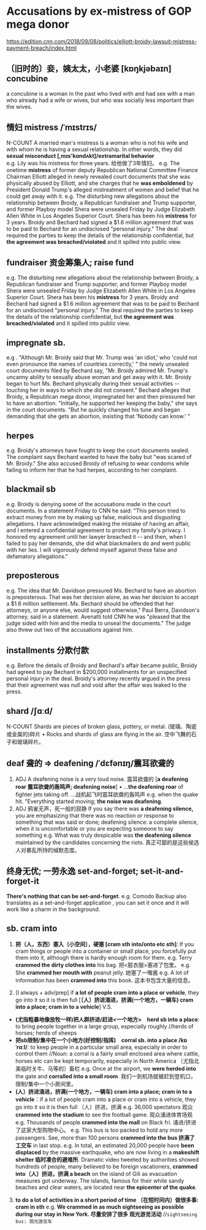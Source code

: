 
# Accusations by ex-mistress of GOP mega donor
https://edition.cnn.com/2018/09/08/politics/elliott-broidy-lawsuit-mistress-payment-breach/index.html

## 〔旧时的〕妾，姨太太，小老婆 [kɒŋkjəbaɪn] concubine
a concubine is a woman in the past who lived with and had sex with a man who already had a wife or wives, but who was socially less important than the wives.

## 情妇 mistress /ˈmɪstrɪs/   
N-COUNT A married man's mistress is a woman who is not his wife and with whom he is having a sexual relationship. In other words, they did **sexual misconduct [,mɪs'kɑndʌkt]/extramarital behavior**  
e.g. Lily was his mistress for three years. 给他做了3年情妇。
e.g. The onetime **mistress** of former deputy Republican National Committee Finance Chairman Elliott alleged in newly revealed court documents that she was physically abused by Elliott, and she charges that he **was emboldened** by President Donald Trump's alleged mistreatment of women and belief that he could get away with it.
e.g. The disturbing new allegations about the relationship between Broidy, a Republican fundraiser and Trump supporter, and former Playboy model Shera were unsealed Friday by Judge Elizabeth Allen White in Los Angeles Superior Court. Shera has been his **mistress** for 3 years. Broidy and Bechard had signed a $1.6 million agreement that was to be paid to Bechard for an undisclosed "personal injury." The deal required the parties to keep the details of the relationship confidential, but **the agreement was breached/violated** and it spilled into public view.

## fundraiser 资金筹集人;  raise fund
e.g. The disturbing new allegations about the relationship between Broidy, a Republican fundraiser and Trump supporter, and former Playboy model Shera were unsealed Friday by Judge Elizabeth Allen White in Los Angeles Superior Court. Shera has been his **mistress** for 3 years. Broidy and Bechard had signed a $1.6 million agreement that was to be paid to Bechard for an undisclosed "personal injury." The deal required the parties to keep the details of the relationship confidential, but **the agreement was breached/violated** and it spilled into public view.

## impregnate sb.
e.g .
"Although Mr. Broidy said that Mr. Trump was 'an idiot,' who 'could not even pronounce the names of countries correctly,' " the newly unsealed court documents filed by Bechard say, "Mr. Broidy admired Mr. Trump's uncanny ability to sexually abuse woman and get away with it. Mr. Broidy began to hurt Ms. Bechard physically during their sexual activities -- touching her in ways to which she did not consent."
Bechard alleges that Broidy, a Republican mega donor, impregnated her and then pressured her to have an abortion. "Initially, he supported her keeping the baby," she says in the court documents. "But he quickly changed his tune and began demanding that she gets an abortion, insisting that 'Nobody can know.' "

## herpes
e.g. Broidy's attorneys have fought to keep the court documents sealed. The complaint says Bechard wanted to have the baby but "was scared of Mr. Broidy." She also accused Broidy of refusing to wear condoms while failing to inform her that he had herpes, according to her complaint.

## blackmail sb
e.g. Broidy is denying some of the accusations made in the court documents. In a statement Friday to CNN he said: "This person tried to extract money from me by making up false, malicious and disgusting allegations. I have acknowledged making the mistake of having an affair, and I entered a confidential agreement to protect my family's privacy. I honored my agreement until her lawyer breached it -- and then, when I failed to pay her demands, she did what blackmailers do and went public with her lies. I will vigorously defend myself against these false and defamatory allegations."

## preposterous
e.g. The idea that Mr. Davidson pressured Ms. Bechard to have an abortion is preposterous. That was her decision alone, as was her decision to accept a $1.6 million settlement. Ms. Bechard should be offended that her attorneys, or anyone else, would suggest otherwise," Paul Berra, Davidson's attorney, said in a statement. Avenatti told CNN he was "pleased that the judge sided with him and the media to unseal the documents." The judge also threw out two of the accusations against him.

## installments 分欺付款
e.g. Before the details of Broidy and Bechard's affair became public, Broidy had agreed to pay Bechard in $200,000 installments for an unspecified personal injury in the deal.
Broidy's attorney recently argued in the press that their agreement was null and void after the affair was leaked to the press.

## shard /ʃɑːd/
N-COUNT Shards are pieces of broken glass, pottery, or metal. (玻璃、陶瓷或金属的)碎片
•  Rocks and shards of glass are flying in the air. 空中飞舞的石子和玻璃碎片。

## deaf 聋的 => deafening /ˈdɛfənɪŋ/震耳欲聋的
1. ADJ A deafening noise is a very loud noise. 震耳欲聋的  [**a deafening roar 震耳欲聋的轰鸣声; deafening noise**]
 •  ...**the deafening roar** of fighter jets taking off.  …战机起飞时震耳欲聋的轰鸣声
e.g. when the quake hit. "Everything started moving; **the noise was deafening**.
2. ADJ 鸦雀无声，死一般的寂静 If you say there was **a deafening silence,** you are emphasizing that there was no reaction or response to something that was said or done; deafening silence:  a complete silence, when it is uncomfortable or you are expecting someone to say something
e.g. What was truly despicable was **the deafening silence** maintained by the candidates concerning the riots.   真正可鄙的是这些侯选人对暴乱所持的缄默态度。

## 终身无优; 一劳永逸 set-and-forget; set-it-and-forget-it
**There's nothing that can be set-and-forget**.
e.g. Comodo Backup also translates as a set-and-forget application , you can set it once and it will work like a charm in the background.

## sb. cram into <a place>
1. **把（人，东西）塞入〔小空间〕，硬塞  [cram sth into/onto etc sth]**: If you cram things or people into a container or small place, you forcefully put them into it, although there is hardly enough room for them.
e.g. Terry **crammed the dirty clothes into** his bag. 把<脏衣服>塞进了包里。
e.g. She **crammed her mouth with** peanut jelly. 她塞了一嘴酱
e.g. A lot of information has been **crammed into** this book. 这本书包含大量的信息。

2. [I always + adv/prep] if **a lot of people cram into a place or vehicle**, they go into it so it is then full [**〔人〕挤进涌进，挤满(一个地方，一辆车) cram into a place; cram in to a vehicle**]
V.S.  
* **(尤指粗暴地像放牧一样)把人群挤进/赶进<一个地方>　herd sb into a place**: to bring people together in a large group, especially roughly  //herds of horses; herds of sheeps
* **把sb限制/集中在一个小地方(好控制/指挥)　corral sb. into a place /kɒˈrɑːl/**: to keep people in a particular small area, especially in order to control them     //Noun: a corral is a fairly small enclosed area where cattle, horses etc can be kept temporarily, especially in North America
〔尤指北美临时关牛、马等的〕畜栏
e.g. Once at the airport, we **were herded into** the gate and **corralled into a small room**. 我们一到机场就被赶到登机口，限制/集中一个小房间里。
* **(人〕挤进涌进，挤满(一个地方，一辆车) cram into a place; cram in to a vehicle**：if a lot of people cram into a place or cram into a vehicle, they go into it so it is then full 〔人〕挤进，挤满
e.g. 36,000 spectators 观众 **crammed into the stadium** to see the football game. 观众涌进体育场观
e.g. Thousands of people **crammed into the mall** on Black fri. 涌进/挤进了这家大型购物中心。
e.g. This bus is too packed to hold any more passengers. See, more than 100 persons **crammed into the bus 挤满了工交车** in last stop.
e.g. In total, an estimated 20,000 people have **been displaced** by the massive earthquake, who are now living in a **makeshift shelter 临时凑合的避难所**. Dramatic video tweeted by authorities showed hundreds of people, many believed to be foreign vacationers, **crammed into〔人〕挤进，挤满 a beach** on the island of Gili as evacuation measures got underway. The islands, famous for their white sandy beaches and clear waters, are located near **the epicenter of the quake**.

3. **to do a lot of activities in a short period of time 〔在短时间内〕做很多事: cram in sth**
e.g. **We crammed in as much sightseeing as possible during our stay in New York. 尽量安排了很多 观光游览活动**        //`sightseeing bus: 观光游览车`
